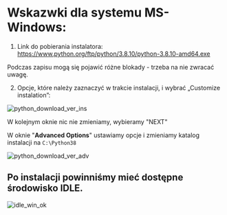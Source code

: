 # Wskazwki dla systemu MS-Windows:

1. Link do pobierania instalatora: https://www.python.org/ftp/python/3.8.10/python-3.8.10-amd64.exe

Podczas zapisu mogą się pojawić różne blokady - trzeba na nie zwracać uwagę.

2. Opcje, które należy zaznaczyć w trakcie instalacji, i wybrać „Customize instalation”:

![python_download_ver_ins](https://user-images.githubusercontent.com/5088643/138261777-4c121617-7c5e-49d2-bdc5-67b711224a79.png)

W kolejnym oknie nic nie zmieniamy, wybieramy "NEXT"

W oknie "**Advanced Options**" ustawiamy opcje i zmieniamy katalog instalacji na `C:\Python38`

![python_download_ver_adv](https://user-images.githubusercontent.com/5088643/138261814-6fae0d65-b19f-4601-b76b-24ca8a76985f.png)

## Po instalacji powinniśmy mieć dostępne środowisko IDLE.

![idle_win_ok](https://user-images.githubusercontent.com/5088643/138262117-0c6c13a6-1f09-4c83-829a-e8388fcc254a.png)
